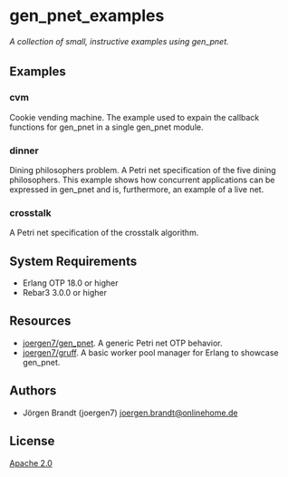 # gen_pnet_examples

###### A collection of small, instructive examples using gen_pnet.

## Examples

### cvm

Cookie vending machine. The example used to expain the callback functions for
gen_pnet in a single gen_pnet module.

### dinner

Dining philosophers problem. A Petri net specification of the five dining
philosophers. This example shows how concurrent applications can be expressed in
gen_pnet and is, furthermore, an example of a live net.

### crosstalk

A Petri net specification of the crosstalk algorithm.

## System Requirements

- Erlang OTP 18.0 or higher
- Rebar3 3.0.0 or higher

## Resources

- [joergen7/gen_pnet](https://github.com/joergen7/gen_pnet). A generic Petri net OTP behavior.
- [joergen7/gruff](https://github.com/joergen7/gruff). A basic worker pool manager for Erlang to showcase gen_pnet. 

## Authors

- Jörgen Brandt (joergen7) [joergen.brandt@onlinehome.de](mailto:joergen.brandt@onlinehome.de)

## License

[Apache 2.0](https://www.apache.org/licenses/LICENSE-2.0.html)